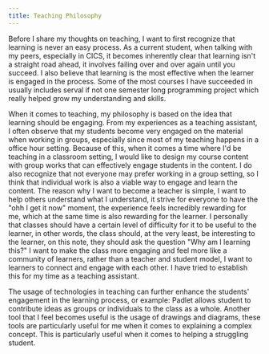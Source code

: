 ```yaml
---
title: Teaching Philosophy
---
```

Before I share my thoughts on teaching, I want to first recognize that learning is never an easy process. As a current student, when talking with my peers, especially in CICS, it becomes inherently clear that learning isn't a straight road ahead, it involves failing over and over again until you succeed. I also believe that learning is the most effective when the learner is engaged in the process. Some of the most courses I have succeeded in usually includes serval if not one semester long programming project which really helped grow my understanding and skills.

 When it comes to teaching, my philosophy is based on the idea that learning should be engaging. From my experiences as a teaching assistant, I often observe that my students become very engaged on the material when working in groups, especially since most of my teaching happens in a office hour setting. Because of this, when it comes a time where I'd be teaching in a classroom setting, I would like to design my course content with group works that can effectively engage students in the content. I do also recognize that not everyone may prefer working in a group setting, so I think that individual work is also a viable way to engage and learn the content. The reason why I want to become a teacher is simple, I want to help others understand what I understand, it strive for everyone to have the "ohh I get it now" moment, the experience feels incredibly rewarding for me, which at the same time is also rewarding for the learner. I personally that classes should have a certain level of difficulty for it to be useful to the learner, in other words, the class should, at the very least, be interesting to the learner, on this note, they should ask the question "Why am I learning this?" I want to make the class more engaging and feel more like a community of learners, rather than a teacher and student model, I want to learners to connect and engage with each other. I have tried to establish this for my time as a teaching assistant.

The usage of technologies in teaching can further enhance the students' engagement in the learning process, or example: Padlet allows student to contribute ideas as groups or individuals to the class as a whole. Another tool that I feel becomes useful is the usage of drawings and diagrams, these tools are particularly useful for me when it comes to explaining a complex concept. This is particularly useful when it comes to helping a struggling student. 